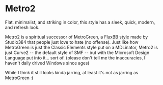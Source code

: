 # Metro2

Flat, minimalist, and striking in color, this style has a sleek, quick, modern, and refresh look.

Metro2 is a spiritual successor of MetroGreen, a [FluxBB style](https://web.archive.org/web/20130217173856/http://fluxbb.org/forums/viewtopic.php?id=6372) 
made by Studio384 that people just love to hate (no offense). Just like how MetroGreen is just the Classic Elements style put on a MDLinator, 
Metro2 is just Curve2 -- the default style of SMF -- but with the Microsoft Design Language put into it... sort of.
(please don't tell me the inaccuracies, I haven't daily drived Windows since ages)

While I think it still looks kinda jarring, at least it's not as jarring as MetroGreen :)